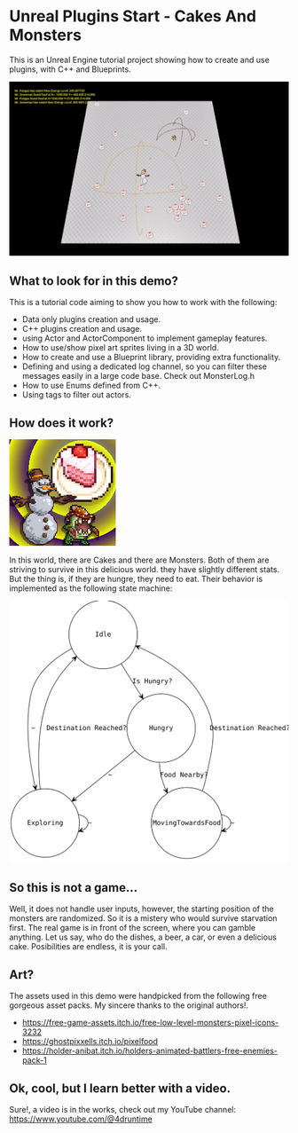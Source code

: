 # Unreal Plugins Start - Cakes And Monsters

This is an Unreal Engine tutorial project showing how to create and use plugins, with C++ and Blueprints.

![screenshot](NonUnrealFiles/screenshot.webp "screenshot")

## What to look for in this demo?

This is a tutorial code aiming to show you how to work with the following:

- Data only plugins creation and usage.
- C++ plugins creation and usage.
- using Actor and ActorComponent to implement gameplay features.
- How to use/show pixel art sprites living in a 3D world.
- How to create and use a Blueprint library, providing extra functionality.
- Defining and using a dedicated log channel, so you can filter these messages easily in a large code base. Check out MonsterLog.h
- How to use Enums defined from C++.
- Using tags to filter out actors.

## How does it work?

![logo](UnrealPluginsStart.png "logo")

In this world, there are Cakes and there are Monsters. Both of them are striving to survive in this delicious world. they have slightly different stats. But the thing is, if they are hungre, they need to eat. Their behavior is implemented as the following state machine:

![state_machine](NonUnrealFiles/state_machine.svg "state_machine")

## So this is not a game...

Well, it does not handle user inputs, however, the starting position of the monsters are randomized. So it is a mistery who would survive starvation first. The real game is in front of the screen, where you can gamble anything. Let us say, who do the dishes, a beer, a car, or even a delicious cake. Posibilities are endless, it is your call.

## Art?

The assets used in this demo were handpicked from the following free gorgeous asset packs. My sincere thanks to the original authors!.
- https://free-game-assets.itch.io/free-low-level-monsters-pixel-icons-3232
- https://ghostpixxells.itch.io/pixelfood
- https://holder-anibat.itch.io/holders-animated-battlers-free-enemies-pack-1

## Ok, cool, but I learn better with a video.

Sure!, a video is in the works, check out my YouTube channel: https://www.youtube.com/@4druntime